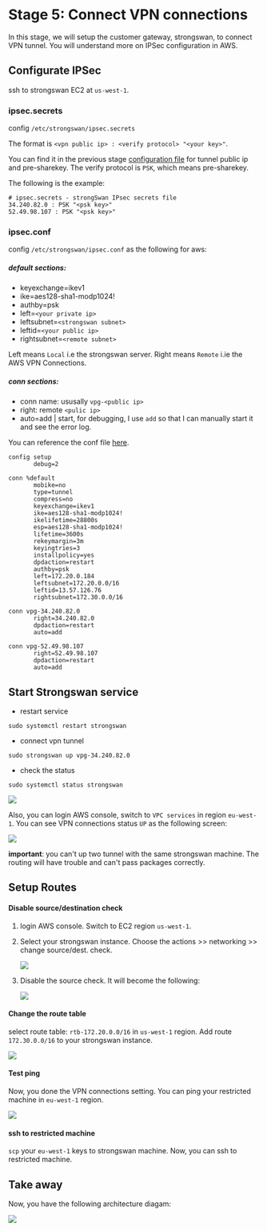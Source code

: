 # Stage 5: Connect VPN connections

In this stage, we will setup the customer gateway, strongswan, to connect VPN tunnel. You will understand more on IPSec configuration in AWS.

## Configurate IPSec

ssh to strongswan EC2 at `us-west-1`.

### ipsec.secrets

config `/etc/strongswan/ipsec.secrets`

The format is `<vpn public ip> : <verify protocol> "<your key>"`. 

You can find it in the previous stage [configuration file](config/vpn-13.57.126.76.txt) for tunnel public ip and pre-sharekey. The verify protocol is `PSK`, which means pre-sharekey.

The following is the example:

```
# ipsec.secrets - strongSwan IPsec secrets file
34.240.82.0 : PSK "<psk key>"
52.49.98.107 : PSK "<psk key>"
```

### ipsec.conf

config `/etc/strongswan/ipsec.conf` as the following for aws:

##### default sections: 

- keyexchange=ikev1
- ike=aes128-sha1-modp1024!
- authby=psk
- left=`<your private ip>`
- leftsubnet=`<strongswan subnet>`
- leftid=`<your public ip>`
- rightsubnet=`<remote subnet>`


Left means `Local` i.e the strongswan server. Right means `Remote` i.ie the AWS VPN Connections.

##### conn sections:

- conn name: ususally `vpg-<public ip>`
- right: remote `<pulic ip>`
- auto=add | start, for debugging, I use `add` so that I can manually start it and see the error log.

You can reference the conf file [here](config/ipsec.conf).


```
config setup
       debug=2

conn %default
       mobike=no
       type=tunnel
       compress=no
       keyexchange=ikev1
       ike=aes128-sha1-modp1024!
       ikelifetime=28800s
       esp=aes128-sha1-modp1024!
       lifetime=3600s
       rekeymargin=3m
       keyingtries=3
       installpolicy=yes
       dpdaction=restart
       authby=psk
       left=172.20.0.184
       leftsubnet=172.20.0.0/16
       leftid=13.57.126.76
       rightsubnet=172.30.0.0/16

conn vpg-34.240.82.0
       right=34.240.82.0
       dpdaction=restart
       auto=add

conn vpg-52.49.98.107
       right=52.49.98.107
       dpdaction=restart
       auto=add
```

## Start Strongswan service

- restart service

`sudo systemctl restart strongswan`

- connect vpn tunnel 

`sudo strongswan up vpg-34.240.82.0`

- check the status 

`sudo systemctl status strongswan`

![](images/lab5/0-strongswan-status.png)

Also, you can login AWS console, switch to `VPC services` in region `eu-west-1`. You can see VPN connections status `UP` as the following screen:

![](images/lab5/1-tunnel-status.png)

**important**: you can't up two tunnel with the same strongswan machine. The routing will have trouble and can't pass packages correctly.

## Setup Routes

#### Disable source/destination check

1. login AWS console. Switch to EC2 region `us-west-1`.
2. Select your strongswan instance. Choose the actions >> networking >> change source/dest. check.

	![](images/lab5/2-disable-check.png)

3. Disable the source check. It will become the following:

	![](images/lab5/3-disable-source-check.png)

#### Change the route table

select route table: `rtb-172.20.0.0/16` in `us-west-1` region. Add route `172.30.0.0/16` to your strongswan instance.

![](images/lab5/4-change-rtb-strongswan.png)

#### Test ping

Now, you done the VPN connections setting. You can ping your restricted machine in `eu-west-1` region.

![](images/lab5/5-ping-results.png)

#### ssh to restricted machine

`scp` your `eu-west-1` keys to strongswan machine. Now, you can ssh to restricted machine.

## Take away

Now, you have the following architecture diagam:

![](images/lab5/6-architect.png)



